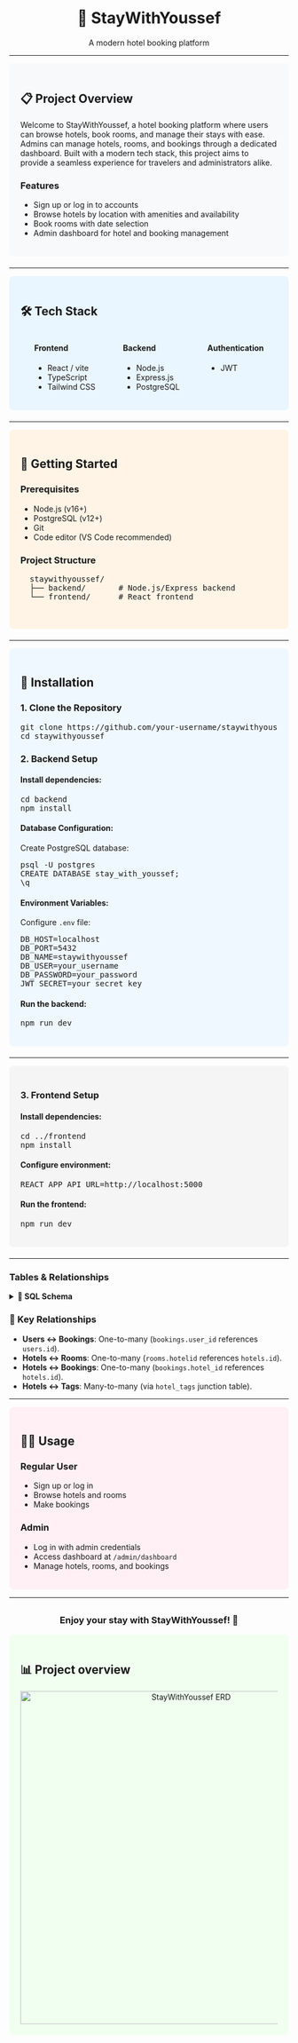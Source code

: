 <div align="center">
  <h1>🏨 StayWithYoussef</h1>
  <p>A modern hotel booking platform</p>
</div>

---

<div style="background-color: #f8f9fa; padding: 20px; border-radius: 8px; margin-bottom: 20px;">
  <h2>📋 Project Overview</h2>
  <p>Welcome to StayWithYoussef, a hotel booking platform where users can browse hotels, book rooms, and manage their stays with ease. Admins can manage hotels, rooms, and bookings through a dedicated dashboard. Built with a modern tech stack, this project aims to provide a seamless experience for travelers and administrators alike.</p>

  <h3>Features</h3>
  <ul>
    <li>Sign up or log in to accounts</li>
    <li>Browse hotels by location with amenities and availability</li>
    <li>Book rooms with date selection</li>
    <li>Admin dashboard for hotel and booking management</li>
  </ul>
</div>

---

<div style="background-color: #e9f5ff; padding: 20px; border-radius: 8px; margin-bottom: 20px;">
  <h2>🛠 Tech Stack</h2>
  <div style="display: flex; justify-content: space-around; flex-wrap: wrap;">
    <div>
      <h4>Frontend</h4>
      <ul>
        <li>React / vite</li>
        <li>TypeScript</li>
        <li>Tailwind CSS</li>
      </ul>
    </div>
    <div>
      <h4>Backend</h4>
      <ul>
        <li>Node.js</li>
        <li>Express.js</li>
        <li>PostgreSQL</li>
      </ul>
    </div>
    <div>
      <h4>Authentication</h4>
      <ul>
        <li>JWT</li>
      </ul>
    </div>
  </div>
</div>

---

<div style="background-color: #fff4e6; padding: 20px; border-radius: 8px; margin-bottom: 20px;">
  <h2>🚀 Getting Started</h2>
  
  <h3>Prerequisites</h3>
  <ul>
    <li>Node.js (v16+)</li>
    <li>PostgreSQL (v12+)</li>
    <li>Git</li>
    <li>Code editor (VS Code recommended)</li>
  </ul>

  <h3>Project Structure</h3>
  <pre>
  staywithyoussef/
  ├── backend/       # Node.js/Express backend
  └── frontend/      # React frontend
  </pre>
</div>

---

<div style="background-color: #f0f8ff; padding: 20px; border-radius: 8px; margin-bottom: 20px;">
  <h2>🔧 Installation</h2>
  
  <h3>1. Clone the Repository</h3>
  <pre>git clone https://github.com/your-username/staywithyoussef.git
cd staywithyoussef</pre>

  <h3>2. Backend Setup</h3>
  <h4>Install dependencies:</h4>
  <pre>cd backend
npm install</pre>

  <h4>Database Configuration:</h4>
  <p>Create PostgreSQL database:</p>
  <pre>psql -U postgres
CREATE DATABASE stay_with_youssef;
\q</pre>

  <h4>Environment Variables:</h4>
  <p>Configure <code>.env</code> file:</p>
  <pre>DB_HOST=localhost
DB_PORT=5432
DB_NAME=staywithyoussef
DB_USER=your_username
DB_PASSWORD=your_password
JWT_SECRET=your_secret_key</pre>

  <h4>Run the backend:</h4>
  <pre>npm run dev</pre>
</div>

---

<div style="background-color: #f5f5f5; padding: 20px; border-radius: 8px; margin-bottom: 20px;">
  <h3>3. Frontend Setup</h3>
  <h4>Install dependencies:</h4>
  <pre>cd ../frontend
npm install</pre>

  <h4>Configure environment:</h4>
  <pre>REACT_APP_API_URL=http://localhost:5000</pre>

  <h4>Run the frontend:</h4>
  <pre>npm run dev</pre>
</div>

---



  <h3>Tables & Relationships</h3>
  <details>
    <summary><strong>📝 SQL Schema</strong></summary>
    <pre>
 Create users table
CREATE TABLE users (
    id SERIAL PRIMARY KEY,
    firstname VARCHAR(50) NOT NULL,
    lastname VARCHAR(50) NOT NULL,
    email VARCHAR(255) NOT NULL UNIQUE,
    password VARCHAR(255) NOT NULL,
    role VARCHAR(50) NOT NULL CHECK (role IN ('admin', 'user')) DEFAULT 'user',
    created_at TIMESTAMP WITH TIME ZONE DEFAULT CURRENT_TIMESTAMP,
    updated_at TIMESTAMP WITH TIME ZONE DEFAULT CURRENT_TIMESTAMP
);

Create hotels table
CREATE TABLE hotels (
    id SERIAL PRIMARY KEY,
    name VARCHAR(255) NOT NULL,
    description TEXT,
    address VARCHAR(500),
    location VARCHAR(255),
    images JSON,
    check_in VARCHAR(10),
    check_out VARCHAR(10),
    cancellation_policy TEXT,
    amenities JSON,
    createdat TIMESTAMP WITH TIME ZONE DEFAULT CURRENT_TIMESTAMP,
    updatedat TIMESTAMP WITH TIME ZONE DEFAULT CURRENT_TIMESTAMP
);

Create rooms table
CREATE TABLE rooms (
    id SERIAL PRIMARY KEY,
    hotelid INTEGER NOT NULL REFERENCES hotels(id) ON DELETE CASCADE,
    type VARCHAR(100) NOT NULL,
    bed_type VARCHAR(100),
    max_guests INTEGER NOT NULL,
    price_per_night NUMERIC(10,2) NOT NULL,
    currency VARCHAR(10) NOT NULL,
    amenities JSON,
    available BOOLEAN NOT NULL DEFAULT TRUE
);

 Create tags table
CREATE TABLE tags (
    id SERIAL PRIMARY KEY,
    name VARCHAR(100) NOT NULL UNIQUE
);

 Create hotel_tags table (junction table for hotels and tags)
CREATE TABLE hotel_tags (
    hotelid INTEGER NOT NULL REFERENCES hotels(id) ON DELETE CASCADE,
    tagid INTEGER NOT NULL REFERENCES tags(id) ON DELETE CASCADE,
    PRIMARY KEY (hotelid, tagid)
);

Create bookings table
CREATE TABLE bookings (
    id SERIAL PRIMARY KEY,
    user_id INTEGER NOT NULL REFERENCES users(id) ON DELETE CASCADE,
    hotel_id INTEGER NOT NULL REFERENCES hotels(id) ON DELETE CASCADE,
    hotel_name VARCHAR(255) NOT NULL,
    room_type VARCHAR(100) NOT NULL,
    check_in_date DATE NOT NULL,
    check_out_date DATE NOT NULL,
    price_per_night NUMERIC(10,2),
    total_price NUMERIC(10,2) NOT NULL,
    created_at TIMESTAMP WITH TIME ZONE DEFAULT CURRENT_TIMESTAMP,
    updated_at TIMESTAMP WITH TIME ZONE DEFAULT CURRENT_TIMESTAMP,
    CONSTRAINT check_dates CHECK (check_out_date > check_in_date)
);
    </pre>
  </details>

  <h3>🔗 Key Relationships</h3>
  <ul>
    <li><strong>Users ↔ Bookings</strong>: One-to-many (<code>bookings.user_id</code> references <code>users.id</code>).</li>
    <li><strong>Hotels ↔ Rooms</strong>: One-to-many (<code>rooms.hotelid</code> references <code>hotels.id</code>).</li>
    <li><strong>Hotels ↔ Bookings</strong>: One-to-many (<code>bookings.hotel_id</code> references <code>hotels.id</code>).</li>
    <li><strong>Hotels ↔ Tags</strong>: Many-to-many (via <code>hotel_tags</code> junction table).</li>
  </ul>
</div>

---

<div style="background-color: #fff0f5; padding: 20px; border-radius: 8px;">
  <h2>👨‍💻 Usage</h2>
  <h3>Regular User</h3>
  <ul>
    <li>Sign up or log in</li>
    <li>Browse hotels and rooms</li>
    <li>Make bookings</li>
  </ul>

  <h3>Admin</h3>
  <ul>
    <li>Log in with admin credentials</li>
    <li>Access dashboard at <code>/admin/dashboard</code></li>
    <li>Manage hotels, rooms, and bookings</li>
  </ul>
</div>

---

<div align="center" style="margin-top: 30px;">
  <h3>Enjoy your stay with StayWithYoussef! 🏨</h3>
</div>

<div style="background-color: #f0fff0; padding: 20px; border-radius: 8px; margin-bottom: 20px;">
  <h2>📊 Project overview </h2>
  <div align="center">
    <img src="https://github.com/user-attachments/assets/7fcc519e-1bb6-4947-95a5-9ffba85c1d8b" alt="StayWithYoussef ERD" width="600"/>
  </div>
